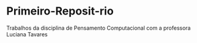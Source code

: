 # Primeiro-Reposit-rio
Trabalhos da disciplina de Pensamento Computacional com a professora Luciana Tavares
